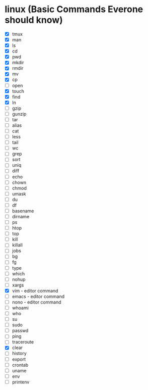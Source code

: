 # linux (Basic Commands Everone should know)
- [x] tmux
- [x] man
- [x] ls
- [x] cd
- [x] pwd
- [x] mkdir
- [x] rmdir
- [x] mv
- [x] cp
- [ ] open
- [x] touch
- [x] find
- [x] ln
- [ ] gzip
- [ ] gunzip
- [ ] tar
- [ ] alias
- [ ] cat
- [ ] less
- [ ] tail
- [ ] wc
- [ ] grep
- [ ] sort
- [ ] uniq
- [ ] diff
- [ ] echo
- [ ] chown
- [ ] chmod
- [ ] umask
- [ ] du
- [ ] df
- [ ] basename
- [ ] dirname
- [ ] ps
- [ ] htop
- [ ] top
- [ ] kill
- [ ] killall
- [ ] jobs
- [ ] bg
- [ ] fg
- [ ] type
- [ ] which
- [ ] nohup
- [ ] xargs
- [x] vim - editor command
- [ ] emacs  - editor command
- [ ] nono - editor command
- [ ] whoami
- [ ] who
- [ ] su
- [ ] sudo
- [ ] passwd
- [ ] ping
- [ ] traceroute
- [x] clear
- [ ] history
- [ ] export
- [ ] crontab
- [ ] uname
- [ ] env
- [ ] printenv
